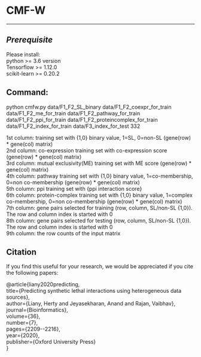 # CMF-W
--------------------------------
*Prerequisite*
--------------------------------
Please install:<br/>
python >= 3.6 version<br/>
Tensorflow >= 1.12.0<br/>
scikit-learn >= 0.20.2<br/>

Command:
------------------------------
python cmfw.py data/F1_F2_SL_binary data/F1_F2_coexpr_for_train data/F1_F2_me_for_train data/F1_F2_pathway_for_train data/F1_F2_ppi_for_train data/F1_F2_proteincomplex_for_train data/F1_F2_index_for_train data/F3_index_for_test 332<br/>

1st column: training set with {1,0} binary value, 1=SL, 0=non-SL (gene(row) * gene(col) matrix)<br/>
2nd column: co-expression training set with co-expression score (gene(row) * gene(col) matrix)<br/>
3rd column: mutual exclusivity(ME) training set with ME score (gene(row) * gene(col) matrix)<br/>
4th column: pathway training set with {1,0} binary value, 1=co-membership, 0=non co-membership (gene(row) * gene(col) matrix)<br/>
5th column: ppi training set with {ppi interaction score} <br/>
6th column: protein-complex training set with {1,0} binary value, 1=complex co-membership, 0=non co-membership (gene(row) * gene(col) matrix)<br/>
7th column: gene pairs selected for training (row, column, SL/non-SL {1,0}). The row and column index is started with 0<br/>
8th column: gene pairs selected for testing (row, column, SL/non-SL {1,0}). The row and column index is started with 0<br/>
9th column: the row counts of the input matrix<br/>

Citation
--------------------------------
If you find this useful for your research, we would be appreciated if you cite the following papers:<br/>

@article{liany2020predicting,<br/>
  title={Predicting synthetic lethal interactions using heterogeneous data sources},<br/>
  author={Liany, Herty and Jeyasekharan, Anand and Rajan, Vaibhav},<br/>
  journal={Bioinformatics},<br/>
  volume={36},<br/>
  number={7},<br/>
  pages={2209--2216},<br/>
  year={2020},<br/>
  publisher={Oxford University Press}<br/>
}<br/>
